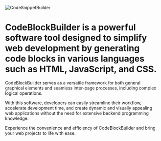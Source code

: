 
![CodeSnippetBuilder](https://github.com/Mc0Shell/CodeSnippetBuilder/assets/55066055/d216011c-32d0-4fa5-861e-281d030728c1)
# CodeBlockBuilder is a powerful software tool designed to simplify web development by generating code blocks in various languages such as HTML, JavaScript, and CSS.


CodeBlockBuilder serves as a versatile framework for both general graphical elements and seamless inter-page processes, including complex logical operations.

With this software, developers can easily streamline their workflow, accelerate development time, and create dynamic and visually appealing web applications without the need for extensive backend programming knowledge. 

Experience the convenience and efficiency of CodeBlockBuilder and bring your web projects to life with ease.
